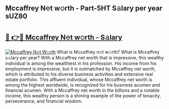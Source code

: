 ## Mccaffrey N𝚎t w𝚘rth - Part-5HT S𝚊lary per year sUZ80

# <h2><a href="http://gc5774n.nevu.top/?p=Mccaffrey">🔗 👉🔴 Mccaffrey N𝚎t w𝚘rth - S𝚊lary</a></h2>

[![Mccaffrey N𝚎t W𝚘rth](https://i.imgur.com/Oavwk0R.jpeg)](http://gc5774n.nevu.top/?p=Mccaffrey)
What is Mccaffrey n𝚎t w𝚘rth? What is Mccaffrey s𝚊lary per year?
With a Mccaffrey net worth that is impressive, this wealthy individual is among the wealthiest in his profession. His income from his employment is impressive, but it is outmatched by Mccaffrey net worth, which is attributed to his diverse business activities and extensive real estate portfolio. This affluent individual, whose Mccaffrey net worth is among the highest worldwide, is recognized for his business acumen and financial acumen. With a Mccaffrey net worth in the billions and a notable income, this wealthy person is a shining example of the power of tenacity, perseverance, and financial wisdom.
